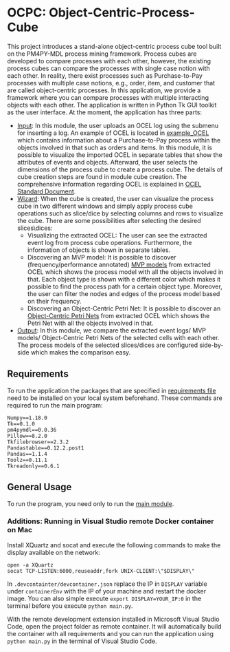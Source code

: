 # OCPC: Object-Centric-Process-Cube

This project introduces a stand-alone object-centric process cube tool built on the PM4PY-MDL process mining framework. Process cubes are developed to compare processes with each other, however, the existing process cubes can compare the processes with single case notion with each other. In reality, there exist processes such as Purchase-to-Pay processes with multiple case notions, e.g., order, item, and customer that are called object-centric processes. In this application, we provide a framework where you can compare processes with multiple interacting objects with each other. The application is written in Python  Tk  GUI  toolkit as the user interface. At the moment, the application has three parts:
- [Input](https://github.com/AnahitaFarhang/object-centric-process-cube/tree/main/input): In this module, the user uploads an OCEL log using the submenu for inserting a log. An example of OCEL is located in [example_OCEL](https://github.com/AnahitaFarhang/object-centric-process-cube/tree/main/example_OCEL) which contains information about a Purchase-to-Pay process within the objects involved in that such as orders and items. In this module, it is possible to visualize the imported OCEL in separate tables that show the attributes of events and objects. Afterward, the user selects the dimensions of the process cube to create a process cube. The details of cube creation steps are found in module cube creation.  The comprehensive information regarding OCEL is explained in [OCEL Standard Document](http://ocel-standard.org/). 
- [Wizard](https://github.com/AnahitaFarhang/object-centric-process-cube/tree/main/wizard): When the cube is created, the user can visualize the process cube in two different windows and simply apply process cube operations such as slice/dice by selecting columns and rows to visualize the cube. There are some possibilities after selecting the desired slices\dices:
    - Visualizing the extracted OCEL: The user can see the extracted event log from process cube operations. Furthermore, the information of objects is shown in separate tables.
    - Discovering an MVP  model: It is possible to discover (frequency/performance annotated) [MVP models](https://arxiv.org/pdf/2001.02562.pdf) from extracted OCEL which shows the process model with all the objects involved in that. Each object type is shown with e different color which makes it possible to find the process path for a certain object type. Moreover, the user can filter the nodes and edges of the process model based on their frequency.
    - Discovering an Object-Centric Petri Net: It is possible to discover an [Object-Centric Petri Nets](https://arxiv.org/pdf/2010.02047.pdf) from extracted OCEL which shows the Petri Net with all the objects involved in that. 
- [Output](https://github.com/AnahitaFarhang/object-centric-process-cube/tree/main/output): In this module,  we compare the extracted event logs/ MVP  models/ Object-Centric Petri Nets of the selected cells with each other. The process models of the selected slices/dices are configured side-by-side which makes the comparison easy.
## Requirements
To run the application the packages that are specified in  [requirements file ](https://github.com/AnahitaFarhang/object-centric-process-cube/blob/main/requirements.txt) need to be installed on your local system beforehand. These commands are required to run the main program:
```
Numpy==1.18.0
Tk==0.1.0
pm4pymdl==0.0.36
Pillow==8.2.0
Tkfilebrowser==2.3.2
Pandastable==0.12.2.post1
Pandas==1.1.4
Toolz==0.11.1
Tkreadonly==0.6.1

```

## General Usage
To run the program, you need only to run the [main module](https://github.com/AnahitaFarhang/object-centric-process-cube/blob/main/main.py).


### Additions: Running in Visual Studio remote Docker container on Mac
Install XQuartz and socat and execute the following commands to make the display available on the network:
```
open -a XQuartz
socat TCP-LISTEN:6000,reuseaddr,fork UNIX-CLIENT:\"$DISPLAY\"
```

In `.devcontainter/devcontainer.json` replace the IP in `DISPLAY` variable under `containerEnv` with the IP of your machine and restart the docker image. You can also simple execute `export DISPLAY=YOUR_IP:0` in the terminal before you execute `python main.py`.

With the remote development extension installed in Microsoft Visual Studio Code, open the project folder as remote container. It will automatically build the container with all requirements and you can run the application using `python main.py` in the terminal of Visual Studio Code.
